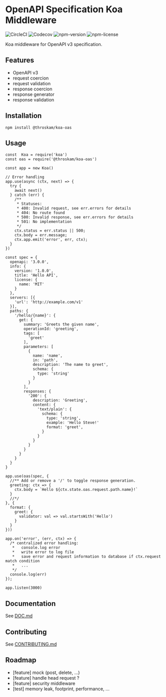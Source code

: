 # OpenAPI Specification Koa Middleware

![CircleCI](https://img.shields.io/circleci/build/github/throskam/koa-oas)
![Codecov](https://img.shields.io/codecov/c/github/throskam/koa-oas)
![npm-version](https://img.shields.io/npm/v/@throskam/koa-oas)
![npm-license](https://img.shields.io/npm/l/@throskam/koa-oas)

Koa middleware for OpenAPI v3 specification.

## Features

- OpenAPI v3
- request coercion
- request validation
- response coercion
- response generator
- response validation

## Installation

`npm install @throskam/koa-oas`

## Usage

```
const  Koa = require('koa')
const oas = require('@throskam/koa-oas')

const app = new Koa()

// Error handling
app.use(async (ctx, next) => {
  try {
    await next()
  } catch (err) {
    /**
     * Statuses:
     * 400: Invalid request, see err.errors for details
     * 404: No route found
     * 500: Invalid response, see err.errors for details
     * 501: No implementation
     */
    ctx.status = err.status || 500;
    ctx.body = err.message;
    ctx.app.emit('error', err, ctx);
  }
})

const spec = {
  openapi: '3.0.0',
  info: {
    version: '1.0.0',
    title: 'Hello API',
    license: {
      name: 'MIT'
    }
  },
  servers: [{
    'url': 'http://example.com/v1'
  }],
  paths: {
    '/hello/{name}': {
      get: {
        summary: 'Greets the given name',
        operationId: 'greeting',
        tags: [
          'greet'
        ],
        parameters: [
          {
            name: 'name',
            in: 'path',
            description: 'The name to greet',
            schema: {
              type: 'string'
            }
          }
        ],
        responses: {
          '200': {
            description: 'Greeting',
            content: {
              'text/plain': {
                schema: {
                  type: 'string',
                  example: 'Hello Steve!'
                  format: 'greet',
                }
              }
            }
          }
        }
      }
    }
  }
}

app.use(oas(spec, {
  //** Add or remove a '/' to toggle response generation.
  greeting: ctx => {
    ctx.body = `Hello ${ctx.state.oas.request.path.name}!`
  }
  //*/
}, {
  format: {
    greet: {
      validator: val => val.startsWith('Hello')
    }
  }
}))

app.on('error', (err, ctx) => {
  /* centralized error handling:
   *   console.log error
   *   write error to log file
   *   save error and request information to database if ctx.request match condition
   *   ...
   */
  console.log(err)
});

app.listen(3000)
```

## Documentation

See [DOC.md](DOC.md)

## Contributing

See [CONTRIBUTING.md](CONTRIBUTING.md)

## Roadmap

- [feature] mock (post, delete, ...)
- [feature] handle head request ?
- [feature] security middleware
- [test] memory leak, footprint, performance, ...
